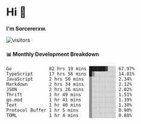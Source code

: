 # Hi 👋

**I'm Sorcererxw.**
 
![visitors](https://visitor-badge.glitch.me/badge?page_id=sorcererxw.sorcererx)

#### 📊 Monthly Development Breakdown

<!--START_SECTION:waka-->
```text
Go              82 hrs 19 mins ██████▓░░░ 67.97%
TypeScript      17 hrs 56 mins █▒░░░░░░░░ 14.81%
JavaScript      2 hrs 50 mins  ▒░░░░░░░░░ 2.34%
Markdown        2 hrs 34 mins  ▒░░░░░░░░░ 2.12%
JSON            2 hrs 26 mins  ▒░░░░░░░░░ 2.02%
Thrift          1 hr 49 mins   ▒░░░░░░░░░ 1.51%
go.mod          1 hr 41 mins   ▒░░░░░░░░░ 1.39%
Text            1 hr 40 mins   ▒░░░░░░░░░ 1.38%
Protocol Buffer 1 hr 5 mins    ▒░░░░░░░░░ 0.90%
TOML            1 hr 4 mins    ▒░░░░░░░░░ 0.88%
```
<!--END_SECTION:waka-->
